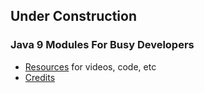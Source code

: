 
## Under Construction

### Java 9 Modules For Busy Developers

* [Resources](Resources.md) for videos, code, etc
* [Credits](Credits.md)
